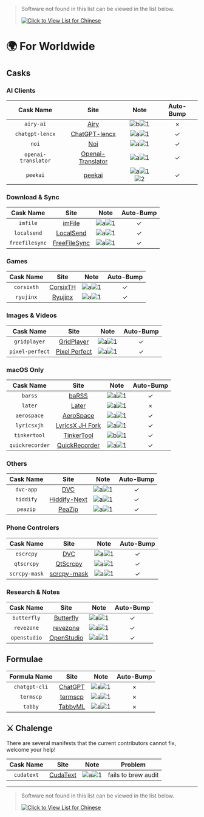 <!-- markdownlint-disable MD041 -->

> Software not found in this list can be viewed in the list below.
>
> [![Click to View List for Chinese](https://img.shields.io/badge/List_for_Chinese-red?style=for-the-badge&logo=homebrew&label=Click%20to%20view)](https://github.com/Brewforge/homebrew-chinese/blob/main/%E5%88%97%E8%A1%A8.md)

# 🌍 For Worldwide

## Casks

### AI Clients

|      Cask Name      |                                    Site                                     |                          Note                          | Auto-Bump |
| :-----------------: | :-------------------------------------------------------------------------: | :----------------------------------------------------: | :-------: |
|      `airy-ai`      |                         [Airy](https://colink.in/)                          |          ![b](assets/b.svg)![1](assets/1.svg)          |     ×     |
|   `chatgpt-lencx`   |              [ChatGPT-lencx](https://github.com/lencx/ChatGPT)              |          ![a](assets/a.svg)![1](assets/1.svg)          |    ✓     |
|        `noi`        |                     [Noi](https://github.com/lencx/Noi)                     |          ![a](assets/a.svg)![1](assets/1.svg)          |    ✓     |
| `openai-translator` | [Openai-Translator](https://github.com/openai-translator/openai-translator) |          ![a](assets/a.svg)![1](assets/1.svg)          |    ✓     |
|      `peekai`       |             [peekai](https://prateekkeshari.gumroad.com/l/peek)             | ![a](assets/a.svg)![1](assets/1.svg)![2](assets/2.svg) |    ✓     |

### Download & Sync

|   Cask Name    |                   Site                   |                 Note                 | Auto-Bump |
| :------------: | :--------------------------------------: | :----------------------------------: | :-------: |
|    `imfile`    |       [imFile](https://imfile.io/)       | ![a](assets/a.svg)![1](assets/1.svg) |    ✓     |
|  `localsend`   |    [LocalSend](https://localsend.org)    | ![a](assets/a.svg)![1](assets/1.svg) |    ✓     |
| `freefilesync` | [FreeFileSync](https://freefilesync.org) | ![a](assets/a.svg)![1](assets/1.svg) |    ✓     |

### Games

| Cask Name  |                       Site                       |                 Note                 | Auto-Bump |
| :--------: | :----------------------------------------------: | :----------------------------------: | :-------: |
| `corsixth` | [CorsixTH](https://github.com/CorsixTH/CorsixTH) | ![a](assets/a.svg)![1](assets/1.svg) |    ✓     |
| `ryujinx`  |          [Ryujinx](https://ryujinx.org)          | ![a](assets/a.svg)![1](assets/1.svg) |    ✓     |

### Images & Videos

|    Cask Name    |                                Site                                |                 Note                 | Auto-Bump |
| :-------------: | :----------------------------------------------------------------: | :----------------------------------: | :-------: |
|  `gridplayer`   |        [GridPlayer](https://github.com/vzhd1701/gridplayer)        | ![a](assets/a.svg)![1](assets/1.svg) |    ✓     |
| `pixel-perfect` | [Pixel Perfect](https://github.com/cormiertyshawn895/PixelPerfect) | ![a](assets/a.svg)![1](assets/1.svg) |    ✓     |

### macOS Only

|    Cask Name    |                                Site                                |                 Note                 | Auto-Bump |
| :-------------: | :----------------------------------------------------------------: | :----------------------------------: | :-------: |
|     `barss`     |             [baRSS](https://relikd.de/projects/barss)              | ![a](assets/a.svg)![1](assets/1.svg) |    ✓     |
|     `later`     |                   [Later](https://getlater.app)                    | ![a](assets/a.svg)![1](assets/1.svg) |     ×     |
|   `aerospace`   |       [AeroSpace](https://github.com/nikitabobko/AeroSpace)        | ![a](assets/a.svg)![1](assets/1.svg) |    ✓     |
|   `lyricsxjh`   | [LyricsX JH Fork](https://github.com/JH-Application-Forks/LyricsX) | ![a](assets/a.svg)![1](assets/1.svg) |    ✓     |
|  `tinkertool`   |     [TinkerTool](https://www.bresink.com/osx/TinkerTool.html)      | ![b](assets/b.svg)![1](assets/1.svg) |    ✓     |
| `quickrecorder` |    [QuickRecorder](https://github.com/lihaoyun6/QuickRecorder)     | ![a](assets/a.svg)![1](assets/1.svg) |    ✓     |

### Others

| Cask Name |                    Site                    |                 Note                 | Auto-Bump |
| :-------: | :----------------------------------------: | :----------------------------------: | :-------: |
| `dvc-app` |           [DVC](https://dvc.org)           | ![a](assets/a.svg)![1](assets/1.svg) |    ✓     |
| `hiddify` |    [Hiddify-Next](https://hiddify.com/)    | ![a](assets/a.svg)![1](assets/1.svg) |    ✓     |
| `peazip`  | [PeaZip](https://github.com/peazip/PeaZip) | ![a](assets/a.svg)![1](assets/1.svg) |    ✓     |

### Phone Controlers

|   Cask Name   |                          Site                          |                 Note                 | Auto-Bump |
| :-----------: | :----------------------------------------------------: | :----------------------------------: | :-------: |
|   `escrcpy`   |     [DVC](https://github.com/viarotel-org/escrcpy)     | ![a](assets/a.svg)![1](assets/1.svg) |    ✓     |
|  `qtscrcpy`   |   [QtScrcpy](https://github.com/barry-ran/QtScrcpy)    | ![a](assets/a.svg)![1](assets/1.svg) |    ✓     |
| `scrcpy-mask` | [scrcpy-mask](https://github.com/AkiChase/scrcpy-mask) | ![a](assets/a.svg)![1](assets/1.svg) |    ✓     |

### Research & Notes

|  Cask Name   |                         Site                         |                 Note                 | Auto-Bump |
| :----------: | :--------------------------------------------------: | :----------------------------------: | :-------: |
| `butterfly`  | [Butterfly](https://github.com/LinwoodDev/Butterfly) | ![a](assets/a.svg)![1](assets/1.svg) |    ✓     |
|  `revezone`  |          [revezone](https://revezone.com/)           | ![a](assets/a.svg)![1](assets/1.svg) |    ✓     |
| `openstudio` |   [OpenStudio](https://github.com/NREL/OpenStudio)   | ![a](assets/a.svg)![1](assets/1.svg) |    ✓     |

## Formulae

| Formula Name  |                    Site                     |                 Note                 | Auto-Bump |
| :-----------: | :-----------------------------------------: | :----------------------------------: | :-------: |
| `chatgpt-cli` | [ChatGPT](https://github.com/j178/chatgpt)  | ![a](assets/a.svg)![1](assets/1.svg) |     ×     |
|   `termscp`   | [termscp](https://github.com/veeso/termscp) | ![a](assets/a.svg)![1](assets/1.svg) |     ×     |
|    `tabby`    | [TabbyML](https://github.com/TabbyML/tabby) | ![a](assets/a.svg)![1](assets/1.svg) |     ×     |

## ⚔️ Chalenge

There are several manifests that the current contributors cannot fix, welcome your help!

| Cask Name  |                  Site                  |                 Note                 |       Problem       |
| :--------: | :------------------------------------: | :----------------------------------: | :-----------------: |
| `cudatext` | [CudaText](https://cudatext.github.io) | ![a](assets/a.svg)![1](assets/1.svg) | fails to brew audit |

---

> Software not found in this list can be viewed in the list below.
>
> [![Click to View List for Chinese](https://img.shields.io/badge/List_for_Chinese-red?style=for-the-badge&logo=homebrew&label=Click%20to%20view)](https://github.com/Brewforge/homebrew-chinese/blob/main/%E5%88%97%E8%A1%A8.md)
